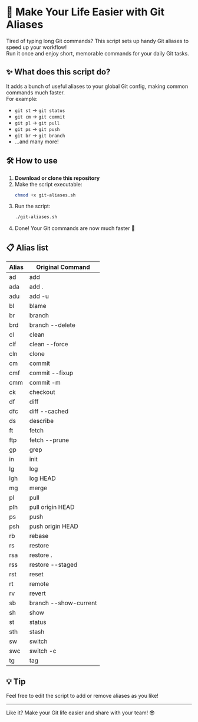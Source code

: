 # 🚀 Make Your Life Easier with Git Aliases

Tired of typing long Git commands? This script sets up handy Git aliases to speed up your workflow!  
Run it once and enjoy short, memorable commands for your daily Git tasks.

## ✨ What does this script do?

It adds a bunch of useful aliases to your global Git config, making common commands much faster.  
For example:

- `git st` → `git status`
- `git cm` → `git commit`
- `git pl` → `git pull`
- `git ps` → `git push`
- `git br` → `git branch`
- ...and many more!

## 🛠️ How to use

1. **Download or clone this repository**
2. Make the script executable:
   ```bash
   chmod +x git-aliases.sh
   ```
3. Run the script:
   ```bash
   ./git-aliases.sh
   ```
4. Done! Your Git commands are now much faster 🚀

## 📋 Alias list

| Alias   | Original Command         |
|---------|-------------------------|
| ad      | add                     |
| ada     | add .                   |
| adu     | add -u                  |
| bl      | blame                   |
| br      | branch                  |
| brd     | branch --delete         |
| cl      | clean                   |
| clf     | clean --force           |
| cln     | clone                   |
| cm      | commit                  |
| cmf     | commit --fixup          |
| cmm     | commit -m               |
| ck      | checkout                |
| df      | diff                    |
| dfc     | diff --cached           |
| ds      | describe                |
| ft      | fetch                   |
| ftp     | fetch --prune           |
| gp      | grep                    |
| in      | init                    |
| lg      | log                     |
| lgh     | log HEAD                |
| mg      | merge                   |
| pl      | pull                    |
| plh     | pull origin HEAD        |
| ps      | push                    |
| psh     | push origin HEAD        |
| rb      | rebase                  |
| rs      | restore                 |
| rsa     | restore .               |
| rss     | restore --staged        |
| rst     | reset                   |
| rt      | remote                  |
| rv      | revert                  |
| sb      | branch --show-current   |
| sh      | show                    |
| st      | status                  |
| sth     | stash                   |
| sw      | switch                  |
| swc     | switch -c               |
| tg      | tag                     |

## 💡 Tip

Feel free to edit the script to add or remove aliases as you like!

---

Like it? Make your Git life easier and share with your team! 😎

